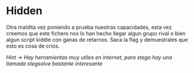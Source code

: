 # Hidden
Otra maldita vez poniendo a prueba nuestras capacidades, esta vez creemos que este  fichero nos lo han hecho
llegar algun grupo rival o bien algun script kiddie con ganas de retarnos.
Saca la flag y demuestrales que esto es cosa de crios.

*Hint -> Hay herramientas muy utiles en internet, para stego hay una llamada stegsolve bastante interesante*
